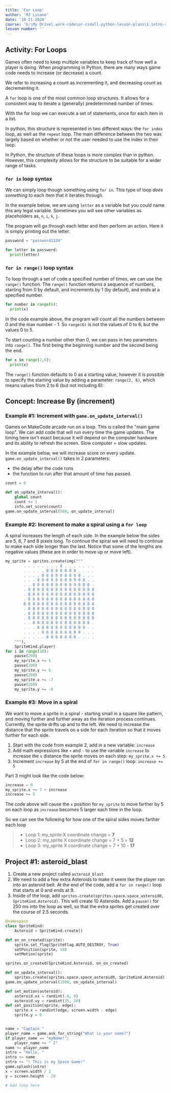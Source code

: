 ```yaml
---
title: 'For Loop'
author: 'MJ Linane'
date: '10-21-2020'
course: 'G:\My Drive\.work-code\or-cs4all-python-lesson-plans\1.intro-sprite-game'
lesson number: ''
---
```


## Activity: For Loops

Games often need to keep multiple variables to keep track of how well a player is doing. When programming in Python, there are many ways game code needs to increase (or decrease) a count.

We refer to increasing a count as incrementing it, and decreasing count as decrementing it.

A `for` loop is one of the most common loop structures. It allows for a consistent way to iterate a (generally) predetermined number of times.

With the for loop we can execute a set of statements, once for each item in a list.

In python, this structure is represented in two different ways: the `for index` loop, as well as the `repeat` loop. The main difference between the two was largely based on whether or not the user needed to use the index in their loop.

In Python, the structure of these loops is more complex than in python. However, this complexity allows for the structure to be suitable for a wider range of tasks.

### `for in` loop syntax

We can simply loop though something using `for in`. This type of loop *does something* to each item that it iterates through.

In the example below, we are using `letter` as a variable but you could name this any legal variable. Sometimes you will see other variables as placeholders as, `n`, `i`, `k`, `j`.

The program will go through each letter and then perform an action. Here it is simply printing out the letter.

```python
password = "password1234"

for letter in password:
  print(letter)
```

### `for in range()` loop syntax

To loop through a set of code a specified number of times, we can use the `range()` function. The `range()` function returns a sequence of numbers, starting from 0 by default, and increments by 1 (by default), and ends at a specified number.

```python
for number in range(6):
  print(x)
```

In the code example above, the program will count all the numbers between 0 and the max number - 1. So `range(6)` is not the values of 0 to 6, but the values 0 to 5.

To start counting a number other than 0, we can pass in two parameters into `range()`. The first being the beginning number and the second being the end.

```python
for x in range(2,6):
  print(x)
```

The `range()` function defaults to 0 as a starting value, however it is possible to specify the starting value by adding a parameter: `range(2, 6)`, which means values from 2 to 6 (but not including 6):

## Concept: Increase By (increment)

### Example #1: Increment with `game.on_update_interval()`

Games on MakeCode arcade run on a loop. This is called the "main game loop". We can add code that will run every time the game updates. The timing here isn't exact because it will depend on the computer hardware and its ability to refresh the screen. Slow computer = slow updates.

In the example below, we will increase score on every update. `game.on_update_interval()` takes in 2 parameters:

* the delay after the code runs
* the function to run after that amount of time has passed.

```python
count = 0

def on_update_interval():
    global count
    count += 1
    info.set_score(count)
game.on_update_interval(500, on_update_interval)

```

### Example #2: Increment to make a spiral using a `for loop`

A spiral increases the length of each side. In the example below the sides are 5, 6, 7 and 8 pixels long. To continue the spiral we will need to continue to make each side longer than the last. Notice that some of the lengths are negative values (these are in order to move up or move left).

```python
my_sprite = sprites.create(img("""
        . . . . . . . . 8 . . . . . . .
        . . . . . 8 8 8 8 8 8 8 . . . .
        . . . . 8 8 8 8 8 8 8 9 8 . . .
        . . . 8 8 8 8 8 8 8 9 9 9 8 . .
        . . 8 8 8 8 8 8 8 8 8 9 8 8 8 .
        . 8 8 8 8 8 8 8 8 8 8 8 8 8 8 8
        . 8 8 8 8 8 8 8 8 8 8 8 8 8 8 8
        . 8 8 8 8 8 8 8 8 8 8 8 8 8 8 8
        8 8 8 8 8 8 8 8 8 8 8 8 8 8 8 8
        . 8 8 8 8 8 8 8 8 8 8 8 8 8 8 8
        . 8 8 8 8 8 8 8 8 8 8 8 8 8 8 8
        . 8 8 8 8 8 8 8 8 8 8 8 8 8 8 8
        . . 8 8 8 8 8 8 8 8 8 8 8 8 8 .
        . . . 8 8 8 8 8 8 8 8 8 8 8 . .
        . . . . 8 8 8 8 8 8 8 8 8 . . .
        . . . . . 8 8 8 8 8 8 8 . . . .
    """),
    SpriteKind.player)
for i in range(10):
    pause(200)
    my_sprite.x += 5
    pause(200)
    my_sprite.y += 6
    pause(200)
    my_sprite.x += -7
    pause(200)
    my_sprite.y += -8
```

### Example #3: Move in a spiral

We want to move a sprite in a spiral - starting small in a square like pattern, and moving further and further away as the iteration process continues. Currently, the sprite drifts up and to the left. We need to increase the distance that the sprite travels on a side for each iteration so that it moves further for each side.

1. Start with the code from example 2, add in a new variable: `increase`
2. Add math expressions like `+` and `-` to use the variable `increase` to increase the `x` distance the sprite moves on each step: `my_sprite.x += 5`
3. Increment `increase` by 5 at the end of `for in range()` loop: `increase += 5`

Part 3 might look like the code below:

```python
increase = 0
my_sprite.x += 7 + increase
increase += 5
```

The code above will cause the `x` position for `my_sprite` to move farther by 5 on each loop as `increase` becomes 5 larger each time in the loop.

So we can see the following for how one of the spiral sides moves farther each loop

>* Loop 1: my_sprite X coordinate change = **7**
>* Loop 2: my_sprite X coordinate change = 7 + 5 = **12**
>* Loop 3: my_sprite X coordinate change = 7 + 10 - **17**

## Project #1: asteroid_blast

1. Create a new project called `asteroid_blast`
2. We need to add a few extra Asteroids to make it seem like the player ran into an asteroid belt. At the end of the code, add a `for in range()` loop that starts at 0 and ends at 9.
3. Inside of the loop, add `sprites.create(sprites.space.space_asteroid0, SpriteKind.Asteroid)`. This will create 10 Asteroids. Add a `pause()` for 250 ms into the loop as well, so that the extra sprites get created over the course of 2.5 seconds.

```python
@namespace
class SpriteKind:
    Asteroid = SpriteKind.create()

def on_on_created(sprite):
    sprite.set_flag(SpriteFlag.AUTO_DESTROY, True)
    setPosition(sprite, 10)
    setMotion(sprite)

sprites.on_created(SpriteKind.Asteroid, on_on_created)

def on_update_interval():
    sprites.create(sprites.space.space_asteroid0, SpriteKind.Asteroid)
game.on_update_interval(1500, on_update_interval)

def set_motion(asteroid):
    asteroid.vx = randint(-8, 8)
    asteroid.vy = randint(35, 20)
def set_position(sprite, edge):
    sprite.x = randint(edge, screen.width - edge)
    sprite.y = 0


name = "Captain "
player_name = game.ask_for_string("What is your name?")
if player_name == "myName!":
    player_name += " 2"
name += player_name
intro = "Hello, "
intro += name
intro += "! This is my Space Game!"
game.splash(intro)
x = screen.width / 2
y = screen.height - 20

# Add loop here
```
